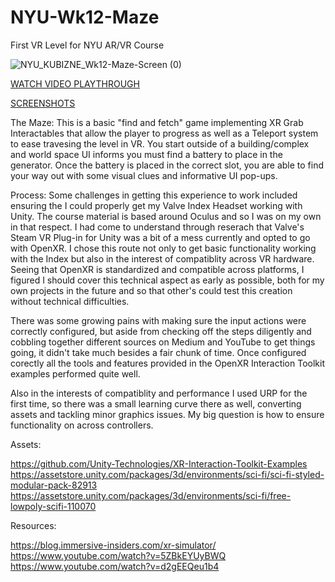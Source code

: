 # NYU-Wk12-Maze
 First VR Level for NYU AR/VR Course
 
 ![NYU_KUBIZNE_Wk12-Maze-Screen (0)](https://github.com/jkubizne/NYU-Wk12-Maze/assets/38052491/8562e05c-0483-4d99-8ef1-3695f83246c2)

[WATCH VIDEO PLAYTHROUGH](https://www.dropbox.com/s/uwe4perphjz7zuz/NYU_KUBIZNE_Wk12-Maze_1.mp4?dl=0)

[SCREENSHOTS](https://www.dropbox.com/sh/tbe9b1z7bsf7le1/AABh4zGYrKKxXqqbYCTKPeEMa?dl=0)


The Maze: This is a basic "find and fetch" game implementing XR Grab Interactables that allow the player to progress as well as a Teleport system to ease travesing the level in VR. You start outside of a building/complex and world space UI informs you must find a battery to place in the generator. Once the battery is placed in the correct slot, you are able to find your way out with some visual clues and informative UI pop-ups.

Process:
Some challenges in getting this experience to work included ensuring the I could properly get my Valve Index Headset working with Unity. The course material is based around Oculus and so I was on my own in that respect. I had come to understand through reserach that Valve's Steam VR Plug-in for Unity was a bit of a mess currently and opted to go with OpenXR. I chose this route not only to get basic functionality working with the Index but also in the interest of compatiblity across VR hardware. Seeing that OpenXR is standardized and compatible across platforms, I figured I should cover this technical aspect as early as possible, both for my own projects in the future and so that other's could test this creation without technical difficulties. 

There was some growing pains with making sure the input actions were correctly configured, but aside from checking off the steps diligently and cobbling together different sources on Medium and YouTube to get things going, it didn't take much besides a fair chunk of time. Once configured corectly all the tools and features provided in the OpenXR Interaction Toolkit examples performed quite well.

Also in the interests of compatiblity and performance I used URP for the first time, so there was a small learning curve there as well, converting assets and tackling minor graphics issues. My big question is how to ensure functionality on across controllers.

Assets:

https://github.com/Unity-Technologies/XR-Interaction-Toolkit-Examples
https://assetstore.unity.com/packages/3d/environments/sci-fi/sci-fi-styled-modular-pack-82913
https://assetstore.unity.com/packages/3d/environments/sci-fi/free-lowpoly-scifi-110070

Resources:

https://blog.immersive-insiders.com/xr-simulator/
https://www.youtube.com/watch?v=5ZBkEYUyBWQ
https://www.youtube.com/watch?v=d2gEEQeu1b4

